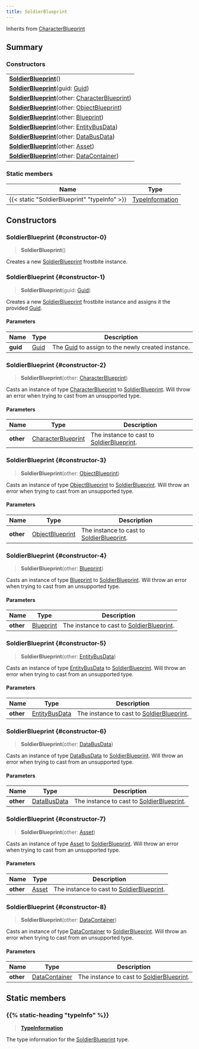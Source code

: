 ```yaml
---
title: SoldierBlueprint
---
```


Inherits from [CharacterBlueprint](/vext/ref/fb/characterblueprint)

## Summary

### Constructors

|  |
| --- |
| **[SoldierBlueprint](#constructor-0)**() |
| **[SoldierBlueprint](#constructor-1)**(guid: [Guid](/vext/ref/shared/type/guid)) |
| **[SoldierBlueprint](#constructor-2)**(other: [CharacterBlueprint](/vext/ref/fb/characterblueprint)) |
| **[SoldierBlueprint](#constructor-3)**(other: [ObjectBlueprint](/vext/ref/fb/objectblueprint)) |
| **[SoldierBlueprint](#constructor-4)**(other: [Blueprint](/vext/ref/fb/blueprint)) |
| **[SoldierBlueprint](#constructor-5)**(other: [EntityBusData](/vext/ref/fb/entitybusdata)) |
| **[SoldierBlueprint](#constructor-6)**(other: [DataBusData](/vext/ref/fb/databusdata)) |
| **[SoldierBlueprint](#constructor-7)**(other: [Asset](/vext/ref/fb/asset)) |
| **[SoldierBlueprint](#constructor-8)**(other: [DataContainer](/vext/ref/shared/type/datacontainer)) |

### Static members

| Name | Type |
| ---- | ---- |
| {{< static "SoldierBlueprint" "typeInfo" >}} | [TypeInformation](/vext/ref/shared/type/typeinformation) |

## Constructors

### SoldierBlueprint {#constructor-0}

> **SoldierBlueprint**()

Creates a new [SoldierBlueprint](/vext/ref/fb/soldierblueprint) frostbite instance.

### SoldierBlueprint {#constructor-1}

> **SoldierBlueprint**(guid: [Guid](/vext/ref/shared/type/guid))

Creates a new [SoldierBlueprint](/vext/ref/fb/soldierblueprint) frostbite instance and assigns it the provided [Guid](/vext/ref/shared/type/guid).

#### Parameters

| Name | Type | Description |
| ---- | ---- | ----------- |
| **guid** | [Guid](/vext/ref/shared/type/guid) | The [Guid](/vext/ref/shared/type/guid) to assign to the newly created instance. |

### SoldierBlueprint {#constructor-2}

> **SoldierBlueprint**(other: [CharacterBlueprint](/vext/ref/fb/characterblueprint))

Casts an instance of type [CharacterBlueprint](/vext/ref/fb/characterblueprint) to [SoldierBlueprint](/vext/ref/fb/soldierblueprint). Will throw an error when trying to cast from an unsupported type.

#### Parameters

| Name | Type | Description |
| ---- | ---- | ----------- |
| **other** | [CharacterBlueprint](/vext/ref/fb/characterblueprint) | The instance to cast to [SoldierBlueprint](/vext/ref/fb/soldierblueprint). |

### SoldierBlueprint {#constructor-3}

> **SoldierBlueprint**(other: [ObjectBlueprint](/vext/ref/fb/objectblueprint))

Casts an instance of type [ObjectBlueprint](/vext/ref/fb/objectblueprint) to [SoldierBlueprint](/vext/ref/fb/soldierblueprint). Will throw an error when trying to cast from an unsupported type.

#### Parameters

| Name | Type | Description |
| ---- | ---- | ----------- |
| **other** | [ObjectBlueprint](/vext/ref/fb/objectblueprint) | The instance to cast to [SoldierBlueprint](/vext/ref/fb/soldierblueprint). |

### SoldierBlueprint {#constructor-4}

> **SoldierBlueprint**(other: [Blueprint](/vext/ref/fb/blueprint))

Casts an instance of type [Blueprint](/vext/ref/fb/blueprint) to [SoldierBlueprint](/vext/ref/fb/soldierblueprint). Will throw an error when trying to cast from an unsupported type.

#### Parameters

| Name | Type | Description |
| ---- | ---- | ----------- |
| **other** | [Blueprint](/vext/ref/fb/blueprint) | The instance to cast to [SoldierBlueprint](/vext/ref/fb/soldierblueprint). |

### SoldierBlueprint {#constructor-5}

> **SoldierBlueprint**(other: [EntityBusData](/vext/ref/fb/entitybusdata))

Casts an instance of type [EntityBusData](/vext/ref/fb/entitybusdata) to [SoldierBlueprint](/vext/ref/fb/soldierblueprint). Will throw an error when trying to cast from an unsupported type.

#### Parameters

| Name | Type | Description |
| ---- | ---- | ----------- |
| **other** | [EntityBusData](/vext/ref/fb/entitybusdata) | The instance to cast to [SoldierBlueprint](/vext/ref/fb/soldierblueprint). |

### SoldierBlueprint {#constructor-6}

> **SoldierBlueprint**(other: [DataBusData](/vext/ref/fb/databusdata))

Casts an instance of type [DataBusData](/vext/ref/fb/databusdata) to [SoldierBlueprint](/vext/ref/fb/soldierblueprint). Will throw an error when trying to cast from an unsupported type.

#### Parameters

| Name | Type | Description |
| ---- | ---- | ----------- |
| **other** | [DataBusData](/vext/ref/fb/databusdata) | The instance to cast to [SoldierBlueprint](/vext/ref/fb/soldierblueprint). |

### SoldierBlueprint {#constructor-7}

> **SoldierBlueprint**(other: [Asset](/vext/ref/fb/asset))

Casts an instance of type [Asset](/vext/ref/fb/asset) to [SoldierBlueprint](/vext/ref/fb/soldierblueprint). Will throw an error when trying to cast from an unsupported type.

#### Parameters

| Name | Type | Description |
| ---- | ---- | ----------- |
| **other** | [Asset](/vext/ref/fb/asset) | The instance to cast to [SoldierBlueprint](/vext/ref/fb/soldierblueprint). |

### SoldierBlueprint {#constructor-8}

> **SoldierBlueprint**(other: [DataContainer](/vext/ref/shared/type/datacontainer))

Casts an instance of type [DataContainer](/vext/ref/shared/type/datacontainer) to [SoldierBlueprint](/vext/ref/fb/soldierblueprint). Will throw an error when trying to cast from an unsupported type.

#### Parameters

| Name | Type | Description |
| ---- | ---- | ----------- |
| **other** | [DataContainer](/vext/ref/shared/type/datacontainer) | The instance to cast to [SoldierBlueprint](/vext/ref/fb/soldierblueprint). |

## Static members

### {{% static-heading "typeInfo" %}}

> **[TypeInformation](/vext/ref/shared/type/typeinformation)**

The type information for the [SoldierBlueprint](/vext/ref/fb/soldierblueprint) type.

